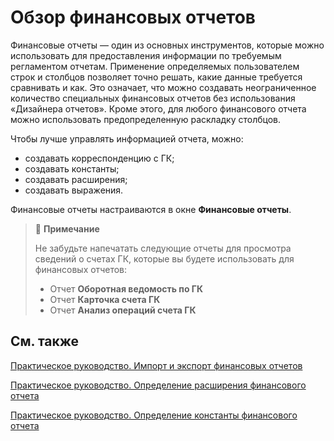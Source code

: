 # Обзор финансовых отчетов							 

Финансовые отчеты — один из основных инструментов, которые можно использовать для предоставления информации по требуемым регламентом отчетам. Применение определяемых пользователем строк и столбцов позволяет точно решать, какие данные требуется сравнивать и как. Это означает, что можно создавать неограниченное количество специальных финансовых отчетов без использования «Дизайнера отчетов». Кроме этого, для любого финансового отчета можно использовать предопределенную раскладку столбцов.

Чтобы лучше управлять информацией отчета, можно:

- создавать корреспонденцию с ГК;
- создавать константы;
- создавать расширения;
- создавать выражения.

Финансовые отчеты настраиваются в окне **Финансовые отчеты**.



>
> :speech_balloon: **Примечание**
>
> Не забудьте напечатать следующие отчеты для просмотра сведений о счетах ГК, которые вы будете использовать для финансовых отчетов:
>
> - Отчет **Оборотная ведомость по ГК**
> - Отчет **Карточка счета ГК**
> - Отчет **Анализ операций счета ГК**
>

 

## См. также

[Практическое руководство. Импорт и экспорт финансовых отчетов](https://github.com/DianaMalina/dynamics365smb-docs/blob/live/business-central/LocalFunctionality/Russia/how-to-import-and-export-account-schedules.md)

[Практическое руководство. Определение расширения финансового отчета](https://github.com/DianaMalina/dynamics365smb-docs/blob/live/business-central/LocalFunctionality/Russia/how-to-define-an-account-schedule-extension.md)

[Практическое руководство. Определение константы финансового отчета](https://github.com/DianaMalina/dynamics365smb-docs/blob/live/business-central/LocalFunctionality/Russia/how-to-define-an-account-schedule-constant.md)